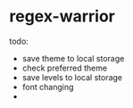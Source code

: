 # regex-warrior

todo:
- save theme to local storage
- check preferred theme
- save levels to local storage
- font changing
- 